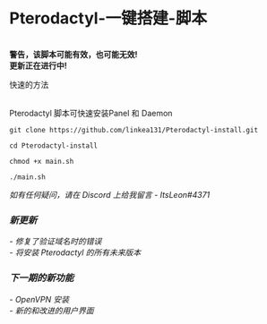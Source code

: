 # Pterodactyl-一键搭建-脚本
<br><b> 警告，该脚本可能有效，也可能无效!<br> 更新正在进行中! </b>
<p>快速的方法</p> <br /> 
Pterodactyl 脚本可快速安装Panel 和 Daemon <br /> 

``git clone https://github.com/linkea131/Pterodactyl-install.git``

``cd Pterodactyl-install``

``chmod +x main.sh``

``./main.sh``

<i>如有任何疑问，请在 Discord 上给我留言 - ItsLeon#4371<i>

<h3>新更新</h3>
- 修复了验证域名时的错误<br>
- 将安装 Pterodactyl 的所有未来版本<br>

<h3>下一期的新功能</h3>
- OpenVPN 安装<br>
- 新的和改进的用户界面<br>

